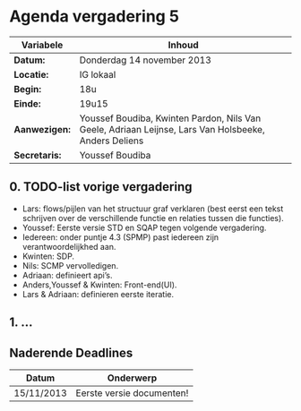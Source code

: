 # Agenda vergadering 5
Variabele		|Inhoud
---			|---
**Datum:**              |Donderdag 14 november 2013
**Locatie:**            |IG lokaal
**Begin:**              |18u
**Einde:**              |19u15
**Aanwezigen:**         |Youssef Boudiba, Kwinten Pardon, Nils Van Geele, Adriaan Leijnse, Lars Van Holsbeeke, Anders Deliens
**Secretaris:**         |Youssef Boudiba


## 0. TODO-list vorige vergadering
* Lars: flows/pijlen van het structuur graf verklaren (best eerst een tekst schrijven over de verschillende functie en relaties tussen die functies).
* Youssef: Eerste versie STD en SQAP tegen volgende vergadering.
* Iedereen: onder puntje 4.3 (SPMP) past iedereen zijn verantwoordelijkhed aan.
* Kwinten: SDP.
* Nils: SCMP vervolledigen.
* Adriaan: definieert api’s.
* Anders,Youssef & Kwinten: Front-end(UI).
* Lars & Adriaan: definieren eerste iteratie.


## 1. ...




## Naderende Deadlines

Datum       | Onderwerp
---         |---
15/11/2013  |Eerste versie documenten!
